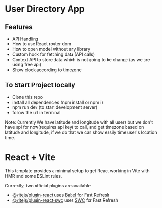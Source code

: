 # User Directory App

## Features

- API Handling
- How to use React router dom
- How to open model without any library
- Custom hook for fetching data (API calls)
- Context API to store data which is not going to be change (as we are using free api)
- Show clock according to timezone

## To Start Project locally

- Clone this repo
- install all dependencies (npm install or npm i)
- npm run dev (to start development server)
- follow the url in terminal

Note: Currently We have latitude and longitude with all users but we don't have api for now(requires api key) to call, and get timezone based on latitude and longitude, if we do that we can show easily time user's location time.

# React + Vite

This template provides a minimal setup to get React working in Vite with HMR and some ESLint rules.

Currently, two official plugins are available:

- [@vitejs/plugin-react](https://github.com/vitejs/vite-plugin-react/blob/main/packages/plugin-react/README.md) uses [Babel](https://babeljs.io/) for Fast Refresh
- [@vitejs/plugin-react-swc](https://github.com/vitejs/vite-plugin-react-swc) uses [SWC](https://swc.rs/) for Fast Refresh
